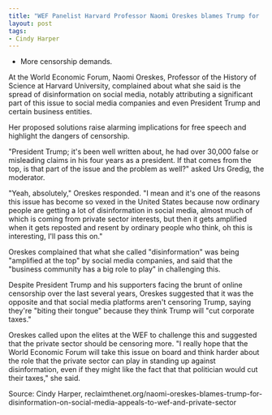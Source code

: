 ```yaml
---
title: "WEF Panelist Harvard Professor Naomi Oreskes blames Trump for 'Disinformation' on social media and asks private sector and the WEF to do something about it"
layout: post
tags:
- Cindy Harper
---
```


- More censorship demands.

At the World Economic Forum, Naomi Oreskes, Professor of the History of Science at Harvard University, complained about what she said is the spread of disinformation on social media, notably attributing a significant part of this issue to social media companies and even President Trump and certain business entities.

Her proposed solutions raise alarming implications for free speech and highlight the dangers of censorship.

"President Trump; it's been well written about, he had over 30,000 false or misleading claims in his four years as a president. If that comes from the top, is that part of the issue and the problem as well?" asked Urs Gredig, the moderator.

"Yeah, absolutely," Oreskes responded. "I mean and it's one of the reasons this issue has become so vexed in the United States because now ordinary people are getting a lot of disinformation in social media, almost much of which is coming from private sector interests, but then it gets amplified when it gets reposted and resent by ordinary people who think, oh this is interesting, I'll pass this on."

Oreskes complained that what she called "disinformation" was being "amplified at the top" by social media companies, and said that the "business community has a big role to play" in challenging this.

Despite President Trump and his supporters facing the brunt of online censorship over the last several years, Oreskes suggested that it was the opposite and that social media platforms aren't censoring Trump, saying they're "biting their tongue" because they think Trump will "cut corporate taxes."

Oreskes called upon the elites at the WEF to challenge this and suggested that the private sector should be censoring more. "I really hope that the World Economic Forum will take this issue on board and think harder about the role that the private sector can play in standing up against disinformation, even if they might like the fact that that politician would cut their taxes," she said.

Source: Cindy Harper, reclaimthenet.org/naomi-oreskes-blames-trump-for-disinformation-on-social-media-appeals-to-wef-and-private-sector

